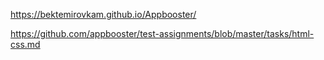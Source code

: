 https://bektemirovkam.github.io/Appbooster/

https://github.com/appbooster/test-assignments/blob/master/tasks/html-css.md
